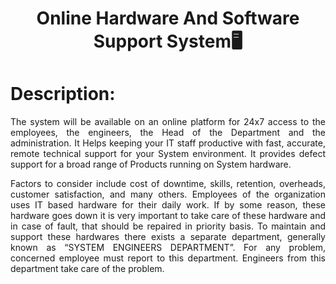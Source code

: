 <h1 align="center">Online Hardware And Software Support System🖥️</h1>

# Description:
<p align="justify"> The system will be available on an online platform for 24x7 access to the employees, the engineers, the Head of the Department and the administration. It Helps keeping your IT staff productive with fast, accurate, remote technical support for your System environment. It provides defect support for a broad range of Products running on System hardware.</p>
<p align="justify">Factors to consider include cost of downtime, skills, retention, overheads, customer satisfaction, and many others. Employees of the organization uses IT based hardware for their daily work. If by some reason, these hardware goes down it is very important to take care of these hardware and in case of fault, that should be repaired in priority basis. To maintain and support these hardwares there exists a separate department, generally known as “SYSTEM ENGINEERS DEPARTMENT”. For any problem, concerned employee must report to this department. Engineers from this department take care of the problem.</p>